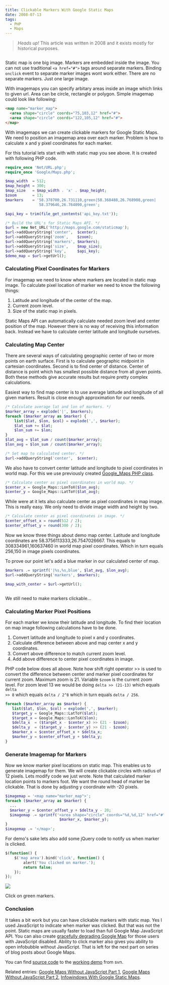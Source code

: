 ```yaml
---
title: Clickable Markers With Google Static Maps
date: 2008-07-13
tags:
  - PHP
  - Maps
---
```


>*Heads up!* This article was written in 2008 and it exists mostly for historical purposes.

<img src="http://maps.google.com/staticmap?center=58.3756113333%2C26.7547026667&amp;zoom=13&amp;markers=58.378700%2C26.731110%2Cgreen%7C58.368488%2C26.768908%2Cgreen%7C58.379646%2C26.764090%2Cgreen&amp;size=640x300&amp;key=ABQIAAAASWfI7GkTRVrz1brU7GwV2BRb4tuXOrVDWXaYNDB1tYm76RuEyxQuEAfETfgIzoUG0VXo0yBFqfuU2g" alt="" class="hidden-xs img-thumbnail img-responsive" />

Static map is one big image. Markers are embedded inside the image. You can not use traditional <code>&lt;a href="#"></code> tags around separate markers. Binding <code>onclick</code> event to separate marker images wont work either. There are no separate markers. Just one large image.

With imagemaps you can specify arbitary areas inside an image which links to given url. Area can be circle, rectangle or polygon. Simple imagemap could look like following:

<!--more-->

```html
<map name="marker_map">
  <area shape="circle" coords="75,103,12" href="#">
  <area shape="circle" coords="122,105,12" href="#">
</map>
```

With imagemaps we can create clickable markers for Google Static Maps. We need to position an imagemap area over each marker. Problem is how to calculate x and y pixel coordinates for each marker.

For this tutorial lets start with with static map you see above. It is created with following PHP code.

```php
require_once 'Net/URL.php';
require_once 'Google/Maps.php';

$map_width  = 512;
$map_height = 300;
$map_size   = $map_width . 'x' . $map_height;
$zoom       = 13;
$markers    = '58.378700,26.731110,green|58.368488,26.768908,green|
               58.379646,26.764090,green';

$api_key = trim(file_get_contents('api_key.txt'));

/* Build the URL's for Static Maps API. */
$url = new Net_URL('http://maps.google.com/staticmap');
$url->addQueryString('center',  $center);
$url->addQueryString('zoom',    $zoom);
$url->addQueryString('markers', $markers);
$url->addQueryString('size',    $map_size);
$url->addQueryString('key',     $api_key);
$demo_map = $url->getUrl();
```

### Calculating Pixel Coordinates for Markers

For imagemap we need to know where markers are located in static map image. To calculate pixel location of marker we need to know the following things:

1. Latitude and longitude of the center of the map.
2. Current zoom level.
3. Size of the static map in pixels.

Static Maps API can automatically calculate needed zoom level and center position of the map. However there is no way of receiving this information back. Instead we have to calculate center latitude and longitude ourselves.

### Calculating Map Center

There are several ways of calculating geographic center of two or more points on earth surface. First is to calculate geographic midpoint in cartesian coordinates. Second is to find center of distance. Center of distance is point which has smallest possible distance from all given points. Both these methods give accurate results but require pretty complex calculations.

Easiest way to find map center is to use average latitude and longitude of all given markers. Result is close enough approximation for our needs.

```php
/* Calculate average lat and lon of markers. */
$marker_array = explode('|', $markers);
foreach ($marker_array as $marker) {
    list($lat, $lon, $col) = explode(',', $marker);
    $lat_sum += $lat;
    $lon_sum += $lon;
}
$lat_avg = $lat_sum / count($marker_array);
$lon_avg = $lon_sum / count($marker_array);

/* Set map to calculated center. */
$url->addQueryString('center',  $center);
```

We also have to convert center latitude and longitude to pixel coordinates in world map. For this we use previously created [Google\_Maps PHP class](https://github.com/tuupola/php_google_maps).

```php
/* Calculate center as pixel coordinates in world map. */
$center_x = Google_Maps::LonToX($lon_avg);
$center_y = Google_Maps::LatToY($lat_avg);
```

While were at it lets also calculate center as pixel coordinates in map image. This is really easy. We only need to divide image width and height by two.

```php
/* Calculate center as pixel coordinates in image. */
$center_offset_x = round(512 / 2);
$center_offset_y = round(300 / 2);
```

Now we know three things about demo map center. Latitude and longitude coordinates are 58.3756113333,26.7547026667. This equals to 308334961,160637460 in world map pixel coordinates. Which in turn equals 256,150 in image pixels coordinates.

To prove our point let's add a blue marker in our calculated center of map.

```php
$markers .= sprintf('|%s,%s,blue', $lat_avg, $lon_avg);
$url->addQueryString('markers', $markers);

$map_with_center = $url->getUrl();
```

<img src="http://maps.google.com/staticmap?center=58.3756113333%2C26.7547026667&amp;zoom=13&amp;markers=58.378700%2C26.731110%2Cgreen%7C58.368488%2C26.768908%2Cgreen%7C58.379646%2C26.764090%2Cgreen%7C58.3756113333%2C26.7547026667%2Cblue&amp;size=640x300&amp;key=ABQIAAAASWfI7GkTRVrz1brU7GwV2BRb4tuXOrVDWXaYNDB1tYm76RuEyxQuEAfETfgIzoUG0VXo0yBFqfuU2g" alt="" class="hidden-xs img-thumbnail img-responsive" />

We still need to make markers clickable...

### Calculating Marker Pixel Positions

For each marker we know their latitude and longitude. To find their location on map image following calculations have to be done.

1. Convert latitude and longitude to pixel x and y coordinates.
2. Calculate difference between above and map center x and y coordinates.
3. Convert above difference to match current zoom level.
4. Add above difference to center pixel coordinates in image.

PHP code below does all above. Note how shift right operator &gt;&gt; is used to convert the difference between center and marker pixel coordinates for current zoom. Maximum zoom is 21. Variable <code>$zoom</code> is the current zoom level. For zoom level 13 we would be doing <code>delta &gt;&gt; (21-13)</code> which equals <code>delta &gt;&gt; 8</code> which equals <code>delta / 2^8</code> which in turn equals <code>delta / 256</code>.

```php
foreach ($marker_array as $marker) {
   list($lat, $lon, $col) = explode(',', $marker);
   $target_y = Google_Maps::LatToY($lat);
   $target_x = Google_Maps::LonToX($lon);
   $delta_x  = ($target_x - $center_x) >> (21 - $zoom);
   $delta_y  = ($target_y - $center_y) >> (21 - $zoom);
   $marker_x = $center_offset_x + $delta_x;
   $marker_y = $center_offset_y + $delta_y;
}
```

### Generate Imagemap for Markers

Now we know marker pixel locations on static map. This enables us to generate imagemap for them. We will create clickable circles with radius of 12 pixels. Lets modify code we just wrote. Note that calculated marker location points to markers foot. We want the round head of marker be clickable. That is done by adjusting y coordinate with -20 pixels.

```php
$imagemap = '<map name="marker_map">';
foreach ($marker_array as $marker) {
  ...
  $marker_y = $center_offset_y + $delta_y - 20;
  $imagemap .= sprintf('<area shape="circle" coords="%d,%d,12" href="#">',
                        $marker_x, $marker_y);
}
$imagemap .= '</map>';
```

For demo's sake lets also add some jQuery code to notify us when marker is clicked.

```php
$(function() {
    $('map area').bind('click', function() {
        alert('You clicked on marker.');
        return false;
    });
});
```

<img src="http://maps.google.com/staticmap?center=58.3756113333%2C26.7547026667&zoom=13&markers=58.378700%2C26.731110%2Cgreen%7C58.368488%2C26.768908%2Cgreen%7C58.379646%2C26.764090%2Cgreen%7C58.3756113333%2C26.7547026667%2Cblue&size=512x300&key=ABQIAAAASWfI7GkTRVrz1brU7GwV2BRb4tuXOrVDWXaYNDB1tYm76RuEyxQuEAfETfgIzoUG0VXo0yBFqfuU2g" usemap="#marker_map" />

<map name="marker_map" id="marker_map">
<area shape="circle" coords="118,95,12" href="#">
<area shape="circle" coords="338,209,12" href="#">
<area shape="circle" coords="310,85,12" href="#">
</map>

Click on green markers.

### Conclusion

It takes a bit work but you can have clickable markers with static map. Yes I used JavaScript to indicate when marker was clicked. But that was not the point. Static maps are usually faster to load than full Google Map JavaScript API. You can also create [gracefully degrading Google Map](http://www.appelsiini.net/demo/google_maps_nojs/enabled.html) for those users with JavaScript disabled. Ability to click marker also gives you ability to open infobubble without JavaScript. That is left for the next part on series of blog posts about Google Maps.

You can find [source code](http://svn.appelsiini.net/viewvc/javascript/trunk/google_maps_nojs/) to the [working demo](http://www.appelsiini.net/demo/google_maps_nojs/imagemap.html) from svn.

Related entries: [Google Maps Without JavaScript Part 1](https://appelsiini.net/2008/google-maps-without-javascript), [Google Maps Without JavaScript Part 2](https://www.appelsiini.net/2008/google-maps-without-javascript-part-2), [Infowindows With Google Static Maps](https://www.appelsiini.net/2008/infowindows-with-google-static-maps).

